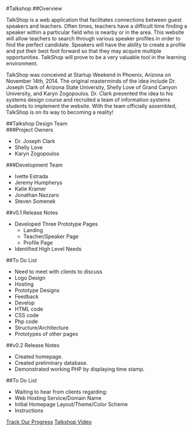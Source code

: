 #Talkshop
##Overview

TalkShop is a web application that facilitates connections between guest speakers and teachers. Often times, teachers have a difficult time finding a speaker within a particular field who is nearby or in the area. This website will allow teachers to search through various speaker profiles in order to find the perfect candidate. Speakers will have the ability to create a profile and put their best foot forward so that they may acquire multiple opportunities. TalkShop will prove to be a very valuable tool in the learning environment. 
  
TalkShop was conceived at Startup Weekend in Phoenix, Arizona on November 14th, 2014. The original masterminds of the idea include Dr. Joseph Clark of Arizona State University, Shelly Love of Grand Canyon University, and Karyn Zogopoulos. Dr. Clark presented the idea to his systems design course and recruited a team of information systems students to implement the website. With the team officially assembled, TalkShop is on its way to becoming a reality!

  
##Talkshop Design Team  
###Project Owners  
* Dr. Joseph Clark
* Shelly Love
* Karyn Zogopoulos
  

###Development Team
* Ivette Estrada
* Jeremy Humpherys
* Katie Kramer
* Jonathan Nazzaro
* Steven Somenek  
  

##v0.1 Release Notes
* Developed Three Prototype Pages
  * Landing
  * Teacher/Speaker Page
  * Profile Page
* Identified High Level Needs

##To Do List  
*  Need to meet with clients to discuss
  *  Logo Design
  *  Hosting
  *  Prototype Designs
  *  Feedback
*  Develop
  *  HTML code
  *  CSS code
  *  Php code
  *  Structure/Architecture
  *  Prototypes of other pages  

##v0.2 Release Notes
* Created homepage.
* Created preliminary database.
* Demonstrated working PHP by displaying time stamp.

##To Do List
*   Waiting to hear from clients regarding:
  *   Web Hosting Service/Domain Name
  *   Initial Homepage Layout/Theme/Color Scheme
  *   Instructions

[Track Our Progress](https://waffle.io/asu-cis-capstone/talkshop)
[Talkshop Video](http://t.co/hDJQhBq9YR)

